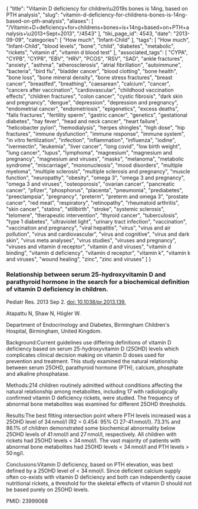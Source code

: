 {
    "title": "Vitamin D deficiency for children\u2019s bones is 14ng, based on PTH analysis",
    "slug": "vitamin-d-deficiency-for-childrens-bones-is-14ng-based-on-pth-analysis",
    "aliases": [
        "/Vitamin+D+deficiency+for+childrens+bones+is+14ng+based+on+PTH+analysis+\u2013+Sept+2013",
        "/4543"
    ],
    "tiki_page_id": 4543,
    "date": "2013-09-09",
    "categories": [
        "How much",
        "Infant-Child"
    ],
    "tags": [
        "How much",
        "Infant-Child",
        "blood levels",
        "bone",
        "child",
        "diabetes",
        "metabolic",
        "rickets",
        "vitamin d",
        "vitamin d blood test"
    ],
    "associated_tags": [
        "CYPA",
        "CYPB",
        "CYPR",
        "EBV",
        "HRV",
        "PCOS",
        "RSV",
        "SAD",
        "ankle fractures",
        "anxiety",
        "asthma",
        "atherosclerosis",
        "atrial fibrillation",
        "autoimmune",
        "bacteria",
        "bird flu",
        "bladder cancer",
        "blood clotting",
        "bone health",
        "bone loss",
        "bone mineral density",
        "bone stress fractures",
        "breast cancer",
        "breastfed",
        "breathing",
        "caesarean",
        "calcium",
        "cancer",
        "cancers after vaccination",
        "cardiovascular",
        "childhood vaccination effects",
        "children fractures",
        "colon cancer",
        "cystic fibrosis",
        "dark skin and pregnancy",
        "dengue",
        "depression",
        "depression and pregnancy",
        "endometrial cancer",
        "endometriosis",
        "epigenetics",
        "excess deaths",
        "falls fractures",
        "fertility sperm",
        "gastric cancer",
        "genetics",
        "gestational diabetes",
        "hay fever",
        "head and neck cancer",
        "heart failure",
        "helicobacter pylori",
        "hemodialysis",
        "herpes shingles",
        "high dose",
        "hip fractures",
        "immune dysfunction",
        "immune response",
        "immune system",
        "in vitro fertilization",
        "infection",
        "inflammation",
        "influenza",
        "iodine",
        "ivermectin",
        "leukemia",
        "liver cancer",
        "long covid",
        "low birth weight",
        "lung cancer",
        "lupus",
        "lymphoma",
        "magnesium",
        "magnesium and pregnancy",
        "magnesium and viruses",
        "masks",
        "melanoma",
        "metabolic syndrome",
        "miscarriage",
        "mononucleosis",
        "mood disorders",
        "multiple myeloma",
        "multiple sclerosis",
        "multiple sclerosis and pregnancy",
        "muscle function",
        "neuropathy",
        "obesity",
        "omega 3",
        "omega 3 and pregnancy",
        "omega 3 and viruses",
        "osteoporosis",
        "ovarian cancer",
        "pancreatic cancer",
        "pfizer",
        "phosphorus",
        "placenta",
        "pneumonia",
        "prediabetes",
        "preeclampsia",
        "pregnancy",
        "preterm",
        "preterm and omega 3",
        "prostate cancer",
        "red meat",
        "respiratory",
        "retinopathy",
        "rheumatoid arthritis",
        "skin cancer",
        "statins",
        "stillbirth",
        "stroke",
        "systemic sclerosis",
        "telomere",
        "therapeutic intervention",
        "thyroid cancer",
        "tuberculosis",
        "type 1 diabetes",
        "ultraviolet light",
        "urinary tract infection",
        "vaccination",
        "vaccination and pregnancy",
        "viral hepatitis",
        "virus",
        "virus and air pollution",
        "virus and cardiovascular",
        "virus and cognitive",
        "virus and dark skin",
        "virus meta analyses",
        "virus studies",
        "viruses and pregnancy",
        "viruses and vitamin d receptor",
        "vitamin d and viruses",
        "vitamin d binding",
        "vitamin d deficiency",
        "vitamin d receptor",
        "vitamin k",
        "vitamin k and viruses",
        "wound healing",
        "zinc",
        "zinc and viruses"
    ]
}


### Relationship between serum 25-hydroxyvitamin D and parathyroid hormone in the search for a biochemical definition of vitamin D deficiency in children.

Pediatr Res. 2013 Sep 2. [doi: 10.1038/pr.2013.139.](https://doi.org/10.1038/pr.2013.139.)

Atapattu N, Shaw N, Högler W.

Department of Endocrinology and Diabetes, Birmingham Children's Hospital, Birmingham, United Kingdom.

Background:Current guidelines use differing definitions of vitamin D deficiency based on serum 25-hydroxyvitamin D (25OHD) levels which complicates clinical decision making on vitamin D doses used for prevention and treatment. This study examined the natural relationship between serum 25OHD, parathyroid hormone (PTH), calcium, phosphate and alkaline phosphatase.

Methods:214 children routinely admitted without conditions affecting the natural relationship among metabolites, including 17 with radiologically confirmed vitamin D deficiency rickets, were studied. The frequency of abnormal bone metabolites was examined for different 25OHD thresholds.

Results:The best fitting intersection point where PTH levels increased was a 25OHD level of 34 nmol/l (R2 = 0.454: 95% CI 27-41 nmol/l). 73.3% and 86.1% of children demonstrated some biochemical abnormality below 25OHD levels of 41 nmol/l and 27 nmol/l, respectively. All children with rickets had 25OHD levels < 34 nmol/l. The vast majority of patients with abnormal bone metabolites had 25OHD levels < 34 nmol/l and PTH levels > 50 ng/l.

Conclusions:Vitamin D deficiency, based on PTH elevation, was best defined by a 25OHD level of < 34 nmol/l. Since deficient calcium supply often co-exists with vitamin D deficiency and both can independently cause nutritional rickets, a threshold for the skeletal effects of vitamin D should not be based purely on 25OHD levels.

PMID:     23999068